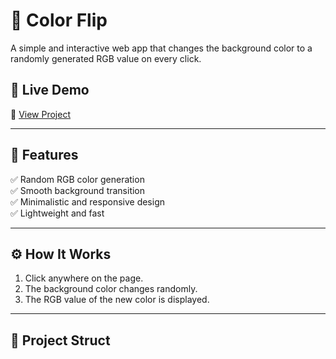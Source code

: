 




# 🎨 Color Flip

A simple and interactive web app that changes the background color to a randomly generated RGB value on every click.



## 🚀 Live Demo  
🔗 [View Project](null-record.surge.sh)

---

## 📌 Features  
✅ Random RGB color generation  
✅ Smooth background transition  
✅ Minimalistic and responsive design  
✅ Lightweight and fast  

---

## ⚙️ How It Works  
1. Click anywhere on the page.  
2. The background color changes randomly.  
3. The RGB value of the new color is displayed.  

---

## 📂 Project Struct
